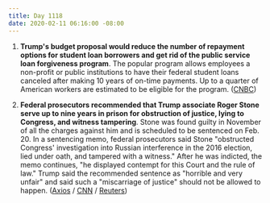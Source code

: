 ```yaml
---
title: Day 1118
date: 2020-02-11 06:16:00 -08:00
---
```


1. **Trump's budget proposal would reduce the number of repayment options for student loan borrowers and get rid of the public service loan forgiveness program**. The popular program allows employees a non-profit or public institutions to have their federal student loans canceled after making 10 years of on-time payments. Up to a quarter of American workers are estimated to be eligible for the program. ([CNBC](https://www.cnbc.com/2020/02/10/trump-proposes-end-to-student-loan-forgiveness-program.html))

2. **Federal prosecutors recommended that Trump associate Roger Stone serve up to nine years in prison for obstruction of justice, lying to Congress, and witness tampering**. Stone was found guilty in November of all the charges against him and is scheduled to be sentenced on Feb. 20. In a sentencing memo, federal prosecutors said Stone "obstructed Congress' investigation into Russian interference in the 2016 election, lied under oath, and tampered with a witness." After he was indicted, the memo continues, "he displayed contempt for this Court and the rule of law." Trump said the recommended sentence as "horrible and very unfair" and said such a "miscarriage of justice" should not be allowed to happen. ([Axios](https://www.axios.com/roger-stone-sentencing-memo-wikileaks-0660e47c-dd6f-40e5-ab1d-b298ffc6fd14.html) / [CNN](https://www.cnn.com/2020/02/10/politics/federal-prosecutors-roger-stone-sentencing/index.html) / [Reuters](https://www.reuters.com/article/us-usa-trump-russia-stone-idUSKBN2042LO))
